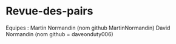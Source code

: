 # Revue-des-pairs

Equipes : Martin Normandin (nom github MartinNormandin)
          David Normandin (nom github = daveonduty006)
